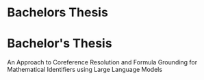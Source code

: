 # Bachelors Thesis
# Bachelor's Thesis
An Approach to Coreference Resolution and Formula Grounding for Mathematical Identifiers using Large Language Models

